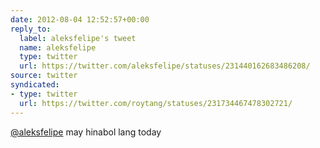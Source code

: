 ```yaml
---
date: 2012-08-04 12:52:57+00:00
reply_to:
  label: aleksfelipe's tweet
  name: aleksfelipe
  type: twitter
  url: https://twitter.com/aleksfelipe/statuses/231440162683486208/
source: twitter
syndicated:
- type: twitter
  url: https://twitter.com/roytang/statuses/231734467478302721/
---
```


[@aleksfelipe](https://twitter.com/aleksfelipe/) may hinabol lang today